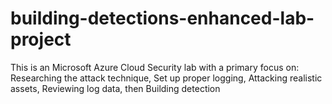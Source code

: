 # building-detections-enhanced-lab-project
This is an Microsoft Azure Cloud Security lab with a primary focus on: Researching the attack technique, Set up proper logging, Attacking realistic assets, Reviewing log data,  then Building detection 
